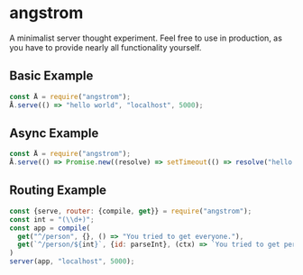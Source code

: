 # angstrom
A minimalist server thought experiment.  Feel free to use in production, as you have to provide nearly all functionality yourself.

## Basic Example
```javascript
const Å = require("angstrom");
Å.serve(() => "hello world", "localhost", 5000);
```

## Async Example
```javascript
const Å = require("angstrom");
Å.serve(() => Promise.new((resolve) => setTimeout(() => resolve("hello world"), 2000)), "localhost", "5000");
```

## Routing Example
```javascript
const {serve, router: {compile, get}} = require("angstrom");
const int = "(\\d+)";
const app = compile(
  get("^/person", {}, () => "You tried to get everyone."),
  get(`^/person/${int}`, {id: parseInt}, (ctx) => `You tried to get person ${ctx.params.id}`)
)
server(app, "localhost", 5000);
```
